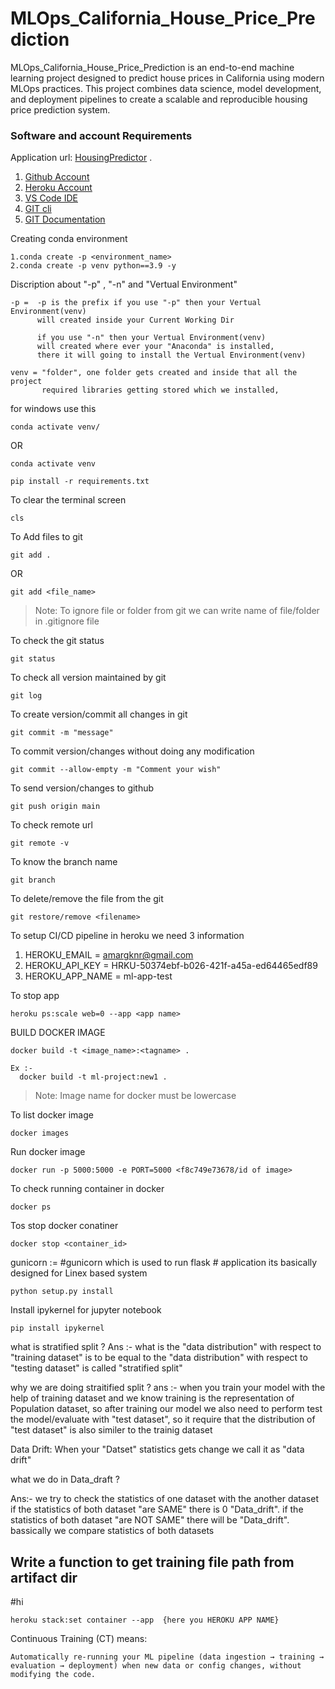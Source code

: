 # MLOps_California_House_Price_Prediction
MLOps_California_House_Price_Prediction is an end-to-end machine learning project designed to predict house prices in California using modern MLOps practices. This project combines data science, model development, and deployment pipelines to create a scalable and reproducible housing price prediction system.


### Software and account Requirements


Application url:
[HousingPredictor](https://ml-regression-app.herokuapp.com/)
.

1. [Github Account](https://github.com)
2. [Heroku Account](https://dashboard.heroku.com/login)
3. [VS Code IDE](https://code.visualstudio.com/download)
4. [GIT cli](https://git-scm.com/downloads)
5. [GIT Documentation](https://git-scm.com/docs/gittutorial)


Creating conda environment 
```
1.conda create -p <environment_name> 
2.conda create -p venv python==3.9 -y
```

Discription about "-p" , "-n" and "Vertual Environment"
```
-p =  -p is the prefix if you use "-p" then your Vertual Environment(venv)
      will created inside your Current Working Dir

      if you use "-n" then your Vertual Environment(venv)
      will created where ever your "Anaconda" is installed,
      there it will going to install the Vertual Environment(venv)

venv = "folder", one folder gets created and inside that all the project
       required libraries getting stored which we installed,
```

for windows use this 
```
conda activate venv/
```
OR 
```
conda activate venv 
```

```
pip install -r requirements.txt
```

To clear the terminal screen 
```
cls
```

To Add files to git
```
git add .
```

OR
```
git add <file_name>
```

> Note: To ignore file or folder from git we can write name of file/folder in .gitignore file

To check the git status 
```
git status
```
To check all version maintained by git
```
git log
```

To create version/commit all changes in git
```
git commit -m "message"
```
To commit version/changes without doing any modification
```
git commit --allow-empty -m "Comment your wish"
``` 

To send version/changes to github
```
git push origin main
```

To check remote url 
```
git remote -v
```

To know the branch name 
```
git branch
```

To delete/remove the file from the git
```
git restore/remove <filename>
```

To setup CI/CD pipeline in heroku we need 3 information

1. HEROKU_EMAIL = amargknr@gmail.com
2. HEROKU_API_KEY = HRKU-50374ebf-b026-421f-a45a-ed64465edf89
3. HEROKU_APP_NAME = ml-app-test

To stop app

```
heroku ps:scale web=0 --app <app name>
```

BUILD DOCKER IMAGE
```
docker build -t <image_name>:<tagname> .

Ex :-
  docker build -t ml-project:new1 .
```
> Note: Image name for docker must be lowercase


To list docker image
```
docker images
```

Run docker image
```
docker run -p 5000:5000 -e PORT=5000 <f8c749e73678/id of image>
```

To check running container in docker
```
docker ps
```

Tos stop docker conatiner
```
docker stop <container_id>
```

gunicorn :=  #gunicorn which is used to run  flask 
          # application its basically designed for Linex based system 

```
python setup.py install
```


Install ipykernel for jupyter notebook

```
pip install ipykernel
```
what is stratified split ?
Ans :-
    what is the "data distribution" with respect to "training dataset" is to be equal to the
    "data distribution" with respect to "testing dataset" is called "stratified split"

why we are doing straitified split ?
ans :-
     when you train your model with the help of training dataset and we know training is the 
     representation of Population dataset, so after training our model
     we also need to perform test the model/evaluate with "test dataset", so it require that 
     the distribution of "test dataset" is also similer to the trainig dataset 

Data Drift:
When your "Datset" statistics gets change we call it as "data drift"

what we do in Data_draft ?

Ans:-
we try to check the statistics of one dataset with the another dataset if the
statistics of both dataset "are SAME" there is 0 "Data_drift".
if the statistics of both dataset "are NOT SAME" there will be "Data_drift".
bassically we  compare statistics of both datasets





## Write a function to get training file path from artifact dir
#hi

```
heroku stack:set container --app  {here you HEROKU APP NAME}
```


Continuous Training (CT) means:

```
Automatically re-running your ML pipeline (data ingestion → training → evaluation → deployment) when new data or config changes, without modifying the code.
```
